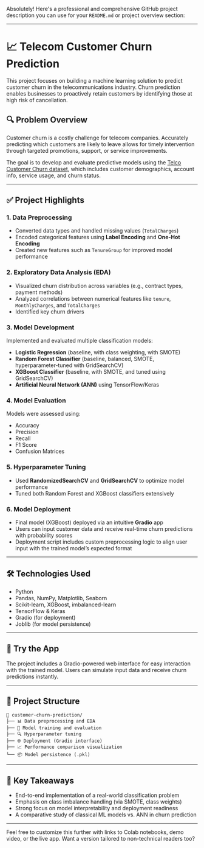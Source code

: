 Absolutely! Here's a professional and comprehensive GitHub project description you can use for your `README.md` or project overview section:

---

# 📈 Telecom Customer Churn Prediction

This project focuses on building a machine learning solution to predict customer churn in the telecommunications industry. Churn prediction enables businesses to proactively retain customers by identifying those at high risk of cancellation.

## 🔍 Problem Overview

Customer churn is a costly challenge for telecom companies. Accurately predicting which customers are likely to leave allows for timely intervention through targeted promotions, support, or service improvements.

The goal is to develop and evaluate predictive models using the [Telco Customer Churn dataset](https://www.kaggle.com/blastchar/telco-customer-churn), which includes customer demographics, account info, service usage, and churn status.

---

## ✅ Project Highlights

### 1. **Data Preprocessing**
- Converted data types and handled missing values (`TotalCharges`)
- Encoded categorical features using **Label Encoding** and **One-Hot Encoding**
- Created new features such as `TenureGroup` for improved model performance

### 2. **Exploratory Data Analysis (EDA)**
- Visualized churn distribution across variables (e.g., contract types, payment methods)
- Analyzed correlations between numerical features like `tenure`, `MonthlyCharges`, and `TotalCharges`
- Identified key churn drivers

### 3. **Model Development**
Implemented and evaluated multiple classification models:
- **Logistic Regression** (baseline, with class weighting, with SMOTE)
- **Random Forest Classifier** (baseline, balanced, SMOTE, hyperparameter-tuned with GridSearchCV)
- **XGBoost Classifier** (baseline, with SMOTE, and tuned using GridSearchCV)
- **Artificial Neural Network (ANN)** using TensorFlow/Keras

### 4. **Model Evaluation**
Models were assessed using:
- Accuracy
- Precision
- Recall
- F1 Score
- Confusion Matrices

### 5. **Hyperparameter Tuning**
- Used **RandomizedSearchCV** and **GridSearchCV** to optimize model performance
- Tuned both Random Forest and XGBoost classifiers extensively

### 6. **Model Deployment**
- Final model (XGBoost) deployed via an intuitive **Gradio** app
- Users can input customer data and receive real-time churn predictions with probability scores
- Deployment script includes custom preprocessing logic to align user input with the trained model’s expected format

---

## 🛠️ Technologies Used

- Python  
- Pandas, NumPy, Matplotlib, Seaborn  
- Scikit-learn, XGBoost, imbalanced-learn  
- TensorFlow & Keras  
- Gradio (for deployment)  
- Joblib (for model persistence)

---

## 🚀 Try the App

The project includes a Gradio-powered web interface for easy interaction with the trained model. Users can simulate input data and receive churn predictions instantly.

---

## 📂 Project Structure

```
📁 customer-churn-prediction/
├── 📊 Data preprocessing and EDA
├── 🤖 Model training and evaluation
├── 🔍 Hyperparameter tuning
├── 🌐 Deployment (Gradio interface)
├── 📈 Performance comparison visualization
└── 📦 Model persistence (.pkl)
```

---

## 📌 Key Takeaways

- End-to-end implementation of a real-world classification problem
- Emphasis on class imbalance handling (via SMOTE, class weights)
- Strong focus on model interpretability and deployment readiness
- A comparative study of classical ML models vs. ANN in churn prediction

---

Feel free to customize this further with links to Colab notebooks, demo video, or the live app. Want a version tailored to non-technical readers too?
